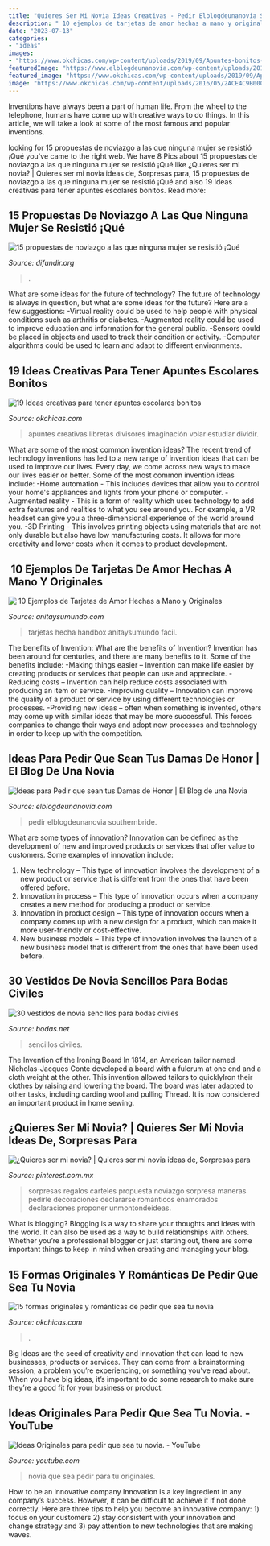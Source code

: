 ```yaml
---
title: "Quieres Ser Mi Novia Ideas Creativas - Pedir Elblogdeunanovia Southernbride"
description: "️ 10 ejemplos de tarjetas de amor hechas a mano y originales"
date: "2023-07-13"
categories:
- "ideas"
images:
- "https://www.okchicas.com/wp-content/uploads/2019/09/Apuntes-bonitos-6-581x700.jpg"
featuredImage: "https://www.elblogdeunanovia.com/wp-content/uploads/2016/01/caja-pregunta-damas-de-honor.jpg"
featured_image: "https://www.okchicas.com/wp-content/uploads/2019/09/Apuntes-bonitos-6-581x700.jpg"
image: "https://www.okchicas.com/wp-content/uploads/2016/05/2ACE4C9B00000578-0-image-a-7_1437754257399-1.jpg"
---
```



Inventions have always been a part of human life. From the wheel to the telephone, humans have come up with creative ways to do things. In this article, we will take a look at some of the most famous and popular inventions.

	

		
looking for 15 propuestas de noviazgo a las que ninguna mujer se resistió ¡Qué you've came to the right web. We have 8 Pics about 15 propuestas de noviazgo a las que ninguna mujer se resistió ¡Qué like ¿Quieres ser mi novia? | Quieres ser mi novia ideas de, Sorpresas para, 15 propuestas de noviazgo a las que ninguna mujer se resistió ¡Qué and also 19 Ideas creativas para tener apuntes escolares bonitos. Read more:
		
    
## 15 Propuestas De Noviazgo A Las Que Ninguna Mujer Se Resistió ¡Qué

<img loading=lazy src="https://www.okchicas.com/wp-content/uploads/2016/05/2ACE4C9B00000578-0-image-a-7_1437754257399-1.jpg" onerror="this.onerror=null;this.src='https://tse4.mm.bing.net/th?id=OIP.4M5y8EWK8-DxDcfwxCPp-QHaHQ&amp;pid=15.1';" alt="15 propuestas de noviazgo a las que ninguna mujer se resistió ¡Qué">

_Source: difundir.org_

>. 

	

What are some ideas for the future of technology?
The future of technology is always in question, but what are some ideas for the future? Here are a few suggestions: 
-Virtual reality could be used to help people with physical conditions such as arthritis or diabetes. 
-Augmented reality could be used to improve education and information for the general public. 
-Sensors could be placed in objects and used to track their condition or activity. 
-Computer algorithms could be used to learn and adapt to different environments.

    
## 19 Ideas Creativas Para Tener Apuntes Escolares Bonitos

<img loading=lazy src="https://www.okchicas.com/wp-content/uploads/2019/09/Apuntes-bonitos-6-581x700.jpg" onerror="this.onerror=null;this.src='https://tse4.mm.bing.net/th?id=OIP.3eOAhaM5V6yCr9IDtX6rRgHaI7&amp;pid=15.1';" alt="19 Ideas creativas para tener apuntes escolares bonitos">

_Source: okchicas.com_

>apuntes creativas libretas divisores imaginación volar estudiar dividir. 

	

What are some of the most common invention ideas?
The recent trend of technology inventions has led to a new range of invention ideas that can be used to improve our lives. Every day, we come across new ways to make our lives easier or better. Some of the most common invention ideas include: 
-Home automation - This includes devices that allow you to control your home's appliances and lights from your phone or computer. 
-Augmented reality - This is a form of reality which uses technology to add extra features and realities to what you see around you. For example, a VR headset can give you a three-dimensional experience of the world around you. 
-3D Printing - This involves printing objects using materials that are not only durable but also have low manufacturing costs. It allows for more creativity and lower costs when it comes to product development.

    
## ️ 10 Ejemplos De Tarjetas De Amor Hechas A Mano Y Originales

<img loading=lazy src="https://anitaysumundo.com/wp-content/uploads/2017/01/manualidades-tarjeta-para-novio.jpg" onerror="this.onerror=null;this.src='https://tse4.mm.bing.net/th?id=OIP.rAR2NqmmYf9C2Wzkl_QVHQHaFr&amp;pid=15.1';" alt="️ 10 Ejemplos de Tarjetas de Amor Hechas a Mano y Originales">

_Source: anitaysumundo.com_

>tarjetas hecha handbox anitaysumundo facil. 

	

The benefits of Invention: What are the benefits of Invention?
Invention has been around for centuries, and there are many benefits to it. Some of the benefits include: 
-Making things easier – Invention can make life easier by creating products or services that people can use and appreciate. 
-Reducing costs – Invention can help reduce costs associated with producing an item or service. 
-Improving quality – Innovation can improve the quality of a product or service by using different technologies or processes. 
-Providing new ideas – often when something is invented, others may come up with similar ideas that may be more successful. This forces companies to change their ways and adopt new processes and technology in order to keep up with the competition.

    
## Ideas Para Pedir Que Sean Tus Damas De Honor | El Blog De Una Novia

<img loading=lazy src="https://www.elblogdeunanovia.com/wp-content/uploads/2016/01/caja-pregunta-damas-de-honor.jpg" onerror="this.onerror=null;this.src='https://tse3.mm.bing.net/th?id=OIP.rgrAwNmnNBmMxPWsYzISQgHaFj&amp;pid=15.1';" alt="Ideas para Pedir que sean tus Damas de Honor | El Blog de una Novia">

_Source: elblogdeunanovia.com_

>pedir elblogdeunanovia southernbride. 

	

What are some types of innovation?
Innovation can be defined as the development of new and improved products or services that offer value to customers. Some examples of innovation include: 
1. New technology – This type of innovation involves the development of a new product or service that is different from the ones that have been offered before.
2. Innovation in process – This type of innovation occurs when a company creates a new method for producing a product or service.
3. Innovation in product design – This type of innovation occurs when a company comes up with a new design for a product, which can make it more user-friendly or cost-effective.
4. New business models – This type of innovation involves the launch of a new business model that is different from the ones that have been used before.

    
## 30 Vestidos De Novia Sencillos Para Bodas Civiles

<img loading=lazy src="https://cdn0.bodas.net/img_c_56533/3/3/5/6/t30_1_56533.jpg" onerror="this.onerror=null;this.src='https://tse1.mm.bing.net/th?id=OIP.gaMnftmQTuFOwNlnpQex0gHaIN&amp;pid=15.1';" alt="30 vestidos de novia sencillos para bodas civiles">

_Source: bodas.net_

>sencillos civiles. 

	

The Invention of the Ironing Board
In 1814, an American tailor named Nicholas-Jacques Conte developed a board with a fulcrum at one end and a cloth weight at the other. This invention allowed tailors to quicklyIron their clothes by raising and lowering the board. The board was later adapted to other tasks, including carding wool and pulling Thread. It is now considered an important product in home sewing.

    
## ¿Quieres Ser Mi Novia? | Quieres Ser Mi Novia Ideas De, Sorpresas Para

<img loading=lazy src="https://i.pinimg.com/736x/cf/c8/61/cfc8610f10be770a668217ce1350d761--goals.jpg" onerror="this.onerror=null;this.src='https://tse3.mm.bing.net/th?id=OIP.0_-yGrw0tDs9W1BTlI6n6AAAAA&amp;pid=15.1';" alt="¿Quieres ser mi novia? | Quieres ser mi novia ideas de, Sorpresas para">

_Source: pinterest.com.mx_

>sorpresas regalos carteles propuesta noviazgo sorpresa maneras pedirle decoraciones declararse románticos enamorados declaraciones proponer unmontondeideas. 

	

What is blogging?
Blogging is a way to share your thoughts and ideas with the world. It can also be used as a way to build relationships with others. Whether you’re a professional blogger or just starting out, there are some important things to keep in mind when creating and managing your blog.

    
## 15 Formas Originales Y Románticas De Pedir Que Sea Tu Novia

<img loading=lazy src="https://www.okchicas.com/wp-content/uploads/2016/05/how-to-ask-a-girl-out-06ddd.jpg" onerror="this.onerror=null;this.src='https://tse2.mm.bing.net/th?id=OIP.zx7-CVic16imlQgtT2mukAHaHa&amp;pid=15.1';" alt="15 formas originales y románticas de pedir que sea tu novia">

_Source: okchicas.com_

>. 

	

Big Ideas are the seed of creativity and innovation that can lead to new businesses, products or services. They can come from a brainstorming session, a problem you’re experiencing, or something you’ve read about. When you have big ideas, it’s important to do some research to make sure they’re a good fit for your business or product.

    
## Ideas Originales Para Pedir Que Sea Tu Novia. - YouTube

<img loading=lazy src="https://i.ytimg.com/vi/THlHEIQyI7I/maxresdefault.jpg" onerror="this.onerror=null;this.src='https://tse3.mm.bing.net/th?id=OIP.36jBzFZjATVO8D0EMLVlTAHaEK&amp;pid=15.1';" alt="Ideas Originales para pedir que sea tu novia. - YouTube">

_Source: youtube.com_

>novia que sea pedir para tu originales. 

	

How to be an innovative company
Innovation is a key ingredient in any company’s success. However, it can be difficult to achieve it if not done correctly. Here are three tips to help you become an innovative company: 1) focus on your customers 2) stay consistent with your innovation and change strategy and 3) pay attention to new technologies that are making waves.

